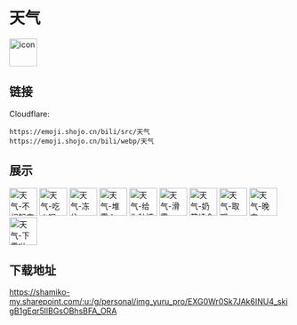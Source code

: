 # 天气
<img src="https://emoji.shojo.cn/bili/src/天气/icon.png" width="50" height="50" alt="icon">

## 链接
Cloudflare:
```
https://emoji.shojo.cn/bili/src/天气
https://emoji.shojo.cn/bili/webp/天气
```
## 展示
<img src="https://emoji.shojo.cn/bili/src/天气/天气-不想起床.png" width="50" height="50" alt="天气-不想起床">
<img src="https://emoji.shojo.cn/bili/src/天气/天气-吃火锅.png" width="50" height="50" alt="天气-吃火锅">
<img src="https://emoji.shojo.cn/bili/src/天气/天气-冻住.png" width="50" height="50" alt="天气-冻住">
<img src="https://emoji.shojo.cn/bili/src/天气/天气-堆雪人.png" width="50" height="50" alt="天气-堆雪人">
<img src="https://emoji.shojo.cn/bili/src/天气/天气-给你秋裤.png" width="50" height="50" alt="天气-给你秋裤">
<img src="https://emoji.shojo.cn/bili/src/天气/天气-滑雪.png" width="50" height="50" alt="天气-滑雪">
<img src="https://emoji.shojo.cn/bili/src/天气/天气-奶茶续命.png" width="50" height="50" alt="天气-奶茶续命">
<img src="https://emoji.shojo.cn/bili/src/天气/天气-取暖.png" width="50" height="50" alt="天气-取暖">
<img src="https://emoji.shojo.cn/bili/src/天气/天气-晚安.png" width="50" height="50" alt="天气-晚安">
<img src="https://emoji.shojo.cn/bili/src/天气/天气-下雪啦.png" width="50" height="50" alt="天气-下雪啦">

## 下载地址

https://shamiko-my.sharepoint.com/:u:/g/personal/img_yuru_pro/EXG0Wr0Sk7JAk6INU4_skigB1gEqr5IlBGsOBhsBFA_ORA